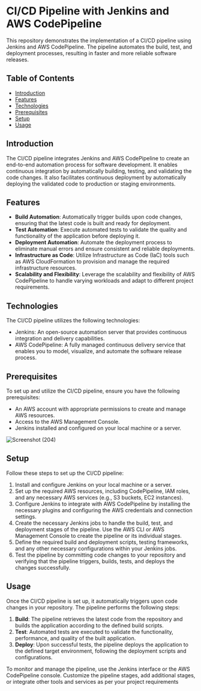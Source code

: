 # CI/CD Pipeline with Jenkins and AWS CodePipeline

This repository demonstrates the implementation of a CI/CD pipeline using Jenkins and AWS CodePipeline. The pipeline automates the build, test, and deployment processes, resulting in faster and more reliable software releases.

## Table of Contents
- [Introduction](#introduction)
- [Features](#features)
- [Technologies](#technologies)
- [Prerequisites](#prerequisites)
- [Setup](#setup)
- [Usage](#usage)

## Introduction

The CI/CD pipeline integrates Jenkins and AWS CodePipeline to create an end-to-end automation process for software development. It enables continuous integration by automatically building, testing, and validating the code changes. It also facilitates continuous deployment by automatically deploying the validated code to production or staging environments.

## Features

- **Build Automation**: Automatically trigger builds upon code changes, ensuring that the latest code is built and ready for deployment.
- **Test Automation**: Execute automated tests to validate the quality and functionality of the application before deploying it.
- **Deployment Automation**: Automate the deployment process to eliminate manual errors and ensure consistent and reliable deployments.
- **Infrastructure as Code**: Utilize Infrastructure as Code (IaC) tools such as AWS CloudFormation to provision and manage the required infrastructure resources.
- **Scalability and Flexibility**: Leverage the scalability and flexibility of AWS CodePipeline to handle varying workloads and adapt to different project requirements.

## Technologies

The CI/CD pipeline utilizes the following technologies:

- Jenkins: An open-source automation server that provides continuous integration and delivery capabilities.
- AWS CodePipeline: A fully managed continuous delivery service that enables you to model, visualize, and automate the software release process.

## Prerequisites

To set up and utilize the CI/CD pipeline, ensure you have the following prerequisites:

- An AWS account with appropriate permissions to create and manage AWS resources.
- Access to the AWS Management Console.
- Jenkins installed and configured on your local machine or a server.

![Screenshot (204)](https://github.com/satyamws/AWS-Projects/assets/26667834/8225c0cb-1902-42ba-8b76-8e984e8d3917)

## Setup

Follow these steps to set up the CI/CD pipeline:

1. Install and configure Jenkins on your local machine or a server.
2. Set up the required AWS resources, including CodePipeline, IAM roles, and any necessary AWS services (e.g., S3 buckets, EC2 instances).
3. Configure Jenkins to integrate with AWS CodePipeline by installing the necessary plugins and configuring the AWS credentials and connection settings.
4. Create the necessary Jenkins jobs to handle the build, test, and deployment stages of the pipeline. Use the AWS CLI or AWS Management Console to create the pipeline or its individual stages.
5. Define the required build and deployment scripts, testing frameworks, and any other necessary configurations within your Jenkins jobs.
6. Test the pipeline by committing code changes to your repository and verifying that the pipeline triggers, builds, tests, and deploys the changes successfully.

## Usage

Once the CI/CD pipeline is set up, it automatically triggers upon code changes in your repository. The pipeline performs the following steps:

1. **Build**: The pipeline retrieves the latest code from the repository and builds the application according to the defined build scripts.
2. **Test**: Automated tests are executed to validate the functionality, performance, and quality of the built application.
3. **Deploy**: Upon successful tests, the pipeline deploys the application to the defined target environment, following the deployment scripts and configurations.

To monitor and manage the pipeline, use the Jenkins interface or the AWS CodePipeline console. Customize the pipeline stages, add additional stages, or integrate other tools and services as per your project requirements
